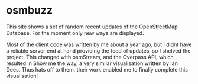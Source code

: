osmbuzz
=======
This site shows a set of random recent updates of the OpenStreetMap Database. For the moment only new ways are displayed.

Most of the client code was written by me about a year ago, but I didnt have a reliable server end at hand providing the feed of updates, so I shelved the project. This changed with osmStream, and the Overpass API, which resulted in Show me the way, a very similar visualisation written by Ian Dees. Thus hats off to them, their work enabled me to finally complete this visualisation!
